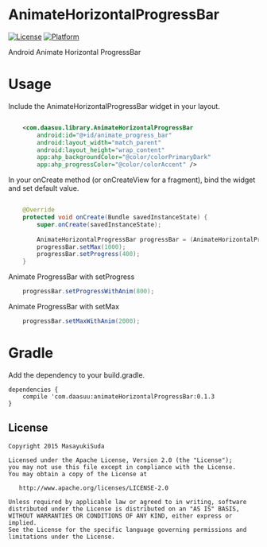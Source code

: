 # AnimateHorizontalProgressBar
[![License](https://img.shields.io/badge/license-Apache%202-blue.svg)](https://www.apache.org/licenses/LICENSE-2.0)
[![Platform](https://img.shields.io/badge/platform-android-green.svg)](http://developer.android.com/index.html)

Android Animate Horizontal ProgressBar

# Usage

Include the AnimateHorizontalProgressBar widget in your layout.

```xml

    <com.daasuu.library.AnimateHorizontalProgressBar
        android:id="@+id/animate_progress_bar"
        android:layout_width="match_parent"
        android:layout_height="wrap_content"
        app:ahp_backgroundColor="@color/colorPrimaryDark"
        app:ahp_progressColor="@color/colorAccent" />

```
In your onCreate method (or onCreateView for a fragment), bind the widget and set default value.
```JAVA

    @Override
    protected void onCreate(Bundle savedInstanceState) {
        super.onCreate(savedInstanceState);
        
        AnimateHorizontalProgressBar progressBar = (AnimateHorizontalProgressBar) findViewById(R.id.animate_progress_bar);
        progressBar.setMax(1000);
        progressBar.setProgress(400);
    }

```
Animate ProgressBar with setProgress
```JAVA
    progressBar.setProgressWithAnim(800);
```
Animate ProgressBar with setMax
```JAVA
    progressBar.setMaxWithAnim(2000);
```

# Gradle

Add the dependency to your build.gradle.

```
dependencies {
    compile 'com.daasuu:animateHorizontalProgressBar:0.1.3
}
```

## License
    Copyright 2015 MasayukiSuda

    Licensed under the Apache License, Version 2.0 (the "License");
    you may not use this file except in compliance with the License.
    You may obtain a copy of the License at

       http://www.apache.org/licenses/LICENSE-2.0

    Unless required by applicable law or agreed to in writing, software
    distributed under the License is distributed on an "AS IS" BASIS,
    WITHOUT WARRANTIES OR CONDITIONS OF ANY KIND, either express or implied.
    See the License for the specific language governing permissions and
    limitations under the License.

